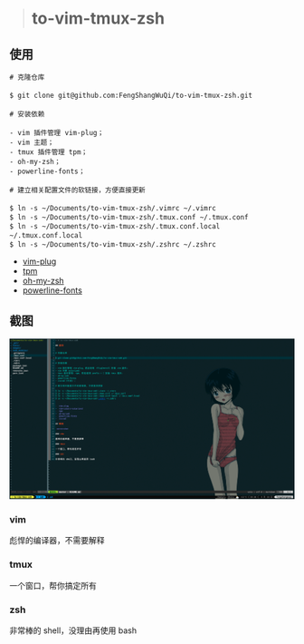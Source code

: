> # to-vim-tmux-zsh

## 使用

```
# 克隆仓库

$ git clone git@github.com:FengShangWuQi/to-vim-tmux-zsh.git

# 安装依赖

- vim 插件管理 vim-plug；
- vim 主题；
- tmux 插件管理 tpm；
- oh-my-zsh；
- powerline-fonts；

# 建立相关配置文件的软链接，方便直接更新

$ ln -s ~/Documents/to-vim-tmux-zsh/.vimrc ~/.vimrc
$ ln -s ~/Documents/to-vim-tmux-zsh/.tmux.conf ~/.tmux.conf
$ ln -s ~/Documents/to-vim-tmux-zsh/.tmux.conf.local ~/.tmux.conf.local
$ ln -s ~/Documents/to-vim-tmux-zsh/.zshrc ~/.zshrc
```

- [vim-plug](https://github.com/junegunn/vim-plug)
- [tpm](https://github.com/tmux-plugins/tpm)
- [oh-my-zsh](https://ohmyz.sh/)
- [powerline-fonts](https://github.com/powerline/fonts)

## 截图

![screenshot](./images/screenshot.png)

### vim

彪悍的编译器，不需要解释

### tmux

一个窗口，帮你搞定所有

### zsh

非常棒的 shell，没理由再使用 bash
